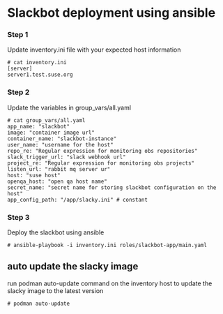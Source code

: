 # Slackbot deployment using ansible
### Step 1
Update inventory.ini file with your expected host information
```
# cat inventory.ini
[server]
server1.test.suse.org
```

### Step 2
Update the variables in group_vars/all.yaml
```
# cat group_vars/all.yaml
app_name: "slackbot"
image: "container image url"
container_name: "slackbot-instance"
user_name: "username for the host"
repo_re: "Regular expression for monitoring obs repositories"
slack_trigger_url: "slack webhook url"
project_re: "Regular expression for monitoring obs projects"
listen_url: "rabbit mq server ur"
host: "suse host"
openqa_host: "open qa host name"
secret_name: "secret name for storing slackbot configuration on the host"
app_config_path: "/app/slacky.ini" # constant 
```

### Step 3
Deploy the slackbot using ansible
```
# ansible-playbook -i inventory.ini roles/slackbot-app/main.yaml
```

## auto update the slacky image
run podman auto-update command on the inventory host to update the slacky image to the latest version
```
# podman auto-update
```